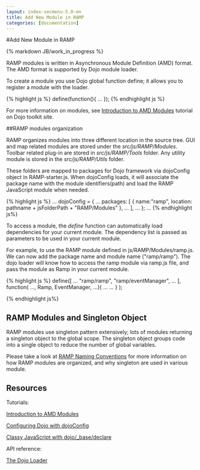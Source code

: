 ```yaml
---
layout: index-secmenu-5.0-en
title: Add New Module in RAMP
categories: [documentation]
---
```


<a name="top" />

#Add New Module in RAMP

{% markdown JB/work_in_progress %}

<div class="toc"></div>

RAMP modules is written in Asynchronous Module Definition (AMD) format. The AMD format is supported by Dojo module loader.

To create a module you use Dojo global function define; it allows you to register a module with the loader.

{% highlight js %}
  define(function(){
	...
  });
{% endhighlight js %}


For more information on modules, see [Introduction to AMD Modules](http://dojotoolkit.org/documentation/tutorials/1.9/modules/) tutorial on Dojo toolkit site.

##RAMP modules organization

RAMP organizes modules into three different location in the source tree. GUI and map related modules are stored under the *src/js/RAMP/Modules*. 
Toolbar related plug-in are stored in *src/js/RAMP/Tools* folder. Any utility module is stored in the *src/js/RAMP/Utils* folder.

These folders are mapped to packages for Dojo framework via dojoConfig object in RAMP-starter.js. When dojoConfig loads, it will associate the package name with
 the module identifiers(path) and load the RAMP JavaScript module when needed.


{% highlight js %}
...
dojoConfig = {
	...
	packages: [
		{
			name:"ramp",
			location: pathname + jsFolderPath + "RAMP/Modules"
		},
		...	
	],
	...
};
...
{% endhighlight js%}


To access a module, the *define* function can automatically load dependencies for your current module. The dependency list is passed as parameters to be used in your current module.

For example, to use the RAMP module defined in js/RAMP/Modules/ramp.js. We can now add the package name and module name ("ramp/ramp"). The dojo loader 
will know how to access the ramp module via ramp.js file, and pass the module as Ramp in your current module.

{% highlight js %}
define([
	...
	"ramp/ramp", "ramp/eventManager",
	...
	], function( ..., Ramp, EventManager, ...){
		...
		...
	}
);

{% endhighlight js%}


## RAMP Modules and Singleton Object

RAMP modules use singleton pattern extensively; lots of modules returning a singleton object to the global scope. The singleton object groups code into a 
single object to reduce the number of global variables.


Please take a look at [RAMP Naming Conventions](./namingconventions-en.html) for more information on how RAMP modules are organized, and why singleton are used in various module. 


## Resources

Tutorials:

[Introduction to AMD Modules](http://dojotoolkit.org/documentation/tutorials/1.9/modules/)

[Configuring Dojo with dojoConfig](http://dojotoolkit.org/documentation/tutorials/1.10/dojo_config/)

[Classy JavaScript with dojo/_base/declare](http://dojotoolkit.org/documentation/tutorials/1.10/declare/)

API reference:

[The Dojo Loader](http://dojotoolkit.org/reference-guide/1.8/loader/amd.html#loader-amd)